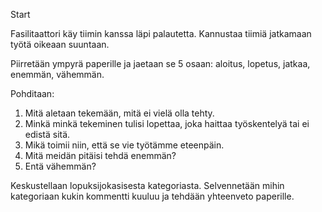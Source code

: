 Start

Fasilitaattori käy tiimin kanssa läpi palautetta. Kannustaa tiimiä jatkamaan työtä oikeaan suuntaan.

Piirretään ympyrä paperille ja jaetaan se 5 osaan: aloitus, lopetus, jatkaa, enemmän, vähemmän.

Pohditaan:

1. Mitä aletaan tekemään, mitä ei vielä olla tehty.
2. Minkä minkä tekeminen tulisi lopettaa, joka haittaa työskentelyä tai ei edistä sitä.
3. Mikä toimii niin, että se vie työtämme eteenpäin.
4. Mitä meidän pitäisi tehdä enemmän?
5. Entä vähemmän?

Keskustellaan lopuksijokasisesta kategoriasta. Selvennetään mihin kategoriaan kukin kommentti kuuluu ja tehdään yhteenveto paperille.
